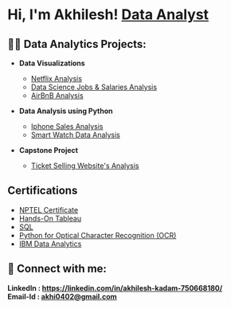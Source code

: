 <h1>Hi, I'm Akhilesh!  <a href="https://www.linkedin.com/in/akhilesh-kadam-750668180/">Data Analyst</a></h1>

<h2>👨‍💻 Data Analytics Projects:</h2>

- <b>Data Visualizations</b>
  - [Netflix Analysis](https://github.com/ak0402/Netflix-Analysis/blob/94d055939fa3e96ebbbebdda79c909532916fb93/README.md)
  - [Data Science Jobs & Salaries Analysis](https://github.com/ak0402/DS-Jobs-Salaries-Analysis/blob/7b2adf7dea7857168e3c321899dc30b25d010936/README.md)
  - [AirBnB Analysis](https://github.com/ak0402/AirBnB-Analysis/blob/64911543ab78306becf7598480b3c975173745e6/README.md)

- <b>Data Analysis using Python</b>
  - [Iphone Sales Analysis](https://github.com/ak0402/Iphone-Sales-Analysis.git)
  - [Smart Watch Data Analysis](https://github.com/ak0402/Smart-Watch-Data-Analysis.git)

- <b>Capstone Project</b>
  - [Ticket Selling Website's Analysis](https://github.com/ak0402/Capstone-Project-1.git)


<h2>Certifications</h2>

  - [NPTEL Certificate](https://github.com/ak0402/Certifications/blob/c1336f2c930679d6d9d6cefe64ed0a06c37d6d99/NPTEL%20certificate%20(1).pdf)
  - [Hands-On Tableau](https://github.com/ak0402/Certifications/blob/c1336f2c930679d6d9d6cefe64ed0a06c37d6d99/Tableau%20certificate%20udemy.pdf)
  - [SQL](https://github.com/ak0402/Certifications/blob/c1336f2c930679d6d9d6cefe64ed0a06c37d6d99/SQL%20certificate.pdf)
  - [Python for Optical Character Recognition (OCR)](https://github.com/ak0402/Certifications/blob/c1336f2c930679d6d9d6cefe64ed0a06c37d6d99/Python%20certificate%20OCR%20Project_.pdf)
  - [IBM Data Analytics](https://github.com/ak0402/Certifications/blob/c1336f2c930679d6d9d6cefe64ed0a06c37d6d99/Coursera%20data%20analytics.pdf)



<h2> 🤳 Connect with me:</h2>


<b>LinkedIn : https://linkedin.com/in/akhilesh-kadam-750668180/ </b><br/>
<b>Email-Id : akhi0402@gmail.com</b>


<!--
**joshmadakor1/joshmadakor1** is a ✨ _special_ ✨ repository because its `README.md` (this file) appears on your GitHub profile.
[<img align="left" alt="JoshMadakor | YouTube" width="22px" src="https://cdn.jsdelivr.net/npm/simple-icons@v3/icons/youtube.svg" />][youtube]
[<img align="left" alt="JoshMadakor | Twitter" width="22px" src="https://cdn.jsdelivr.net/npm/simple-icons@v3/icons/twitter.svg" />][twitter]
[<img align="left" alt="JoshMadakor | Instagram" width="22px" src="https://cdn.jsdelivr.net/npm/simple-icons@v3/icons/instagram.svg" />][instagram]
[<img align="left" alt="JoshMadakor | LinkedIn" width="22px" src="https://cdn.jsdelivr.net/npm/simple-icons@v3/icons/linkedin.svg" />][linkedin]

[linkedin]: https://linkedin.com/in/akhilesh-kadam-750668180/
Here are some ideas to get you started:

- 🔭 I’m currently working on ...
- 🌱 I’m currently learning ...
- 👯 I’m looking to collaborate on ...
- 🤔 I’m looking for help with ...
- 💬 Ask me about ...
- 📫 How to reach me: ...
- 😄 Pronouns: ...
- ⚡ Fun fact: ...
-->
